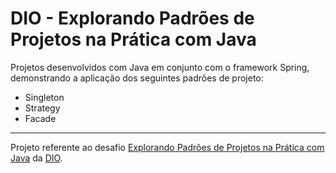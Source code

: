 # DIO - Explorando Padrões de Projetos na Prática com Java

Projetos desenvolvidos com Java em conjunto com o framework Spring, demonstrando a aplicação dos seguintes padrões de projeto:

- Singleton
- Strategy
- Facade

---

Projeto referente ao desafio [Explorando Padrões de Projetos na Prática com Java](https://web.dio.me/project/explorando-padroes-de-projetos-na-pratica-com-java/learning/153606ac-4b80-42e6-a8a1-8bf117b60617) da [DIO](https://web.dio.me).
